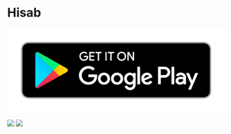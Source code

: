 # Hisab      

[![](https://github.com/gj100596/Hisab/blob/master/google-play-badge.png)](https://play.google.com/store/apps/details?id=gj.udacity.capstone.hisab)


[![](https://lh3.googleusercontent.com/ZTv6IzUBEmmkL_wOKC5b6HRlzze9ddMfZ5lrOalS3DUR5btKgivtqQHguzc7qGAMNP7k=h900-rw)](https://play.google.com/store/apps/details?id=gj.udacity.capstone.hisab)    [![](https://lh3.googleusercontent.com/fZGOLlwARNRqxZlFr2rcsN0fWDFOWKs1tX7luEOdgkm80YVj8oO8qPQ5Ys1JU2l0-LG0=h900-rw)](https://play.google.com/store/apps/details?id=gj.udacity.capstone.hisab)




